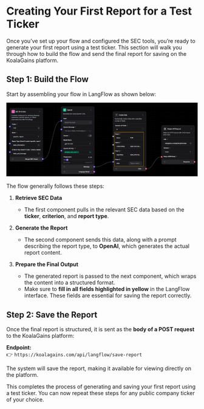 # Creating Your First Report for a Test Ticker

Once you’ve set up your flow and configured the SEC tools, you’re ready to generate your first report using a test ticker. This section will walk you through how to build the flow and send the final report for saving on the KoalaGains platform.

## Step 1: Build the Flow

Start by assembling your flow in LangFlow as shown below:

![Copy Criteria](./images/criteira_and_report/flow.png)

The flow generally follows these steps:

1. **Retrieve SEC Data**

   - The first component pulls in the relevant SEC data based on the **ticker**, **criterion**, and **report type**.

2. **Generate the Report**

   - The second component sends this data, along with a prompt describing the report type, to **OpenAI**, which generates the actual report content.

3. **Prepare the Final Output**
   - The generated report is passed to the next component, which wraps the content into a structured format.
   - Make sure to **fill in all fields highlighted in yellow** in the LangFlow interface. These fields are essential for saving the report correctly.

## Step 2: Save the Report

Once the final report is structured, it is sent as the **body of a POST request** to the KoalaGains platform:

**Endpoint:**  
👉 `https://koalagains.com/api/langflow/save-report`

The system will save the report, making it available for viewing directly on the platform.

This completes the process of generating and saving your first report using a test ticker. You can now repeat these steps for any public company ticker of your choice.
